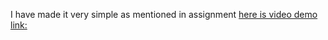 I have made it very simple as mentioned in assignment
[here is video demo link:](https://drive.google.com/file/d/15UUtUNVav3UC3MyqoMlG0KyLHJ9ceq6l/view?usp=drivesdk)
 
 

